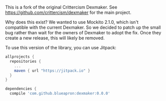 This is a fork of the original Crittercism Dexmaker. See https://github.com/crittercism/dexmaker for the main project.

Why does this exist? We wanted to use Mockito 2.1.0, which isn't compatible with the current Dexmaker. So we decided to patch up the small bug rather than wait for the owners of Dexmaker to adopt the fix. Once they create a new release, this will likely be removed.

To use this version of the library, you can use Jitpack:

```groovy
allprojects {
  repositories {
    ...
    maven { url "https://jitpack.io" }
  }
}
```

```groovy
dependencies {
  compile 'com.github.blueapron:dexmaker:0.0.0'
```